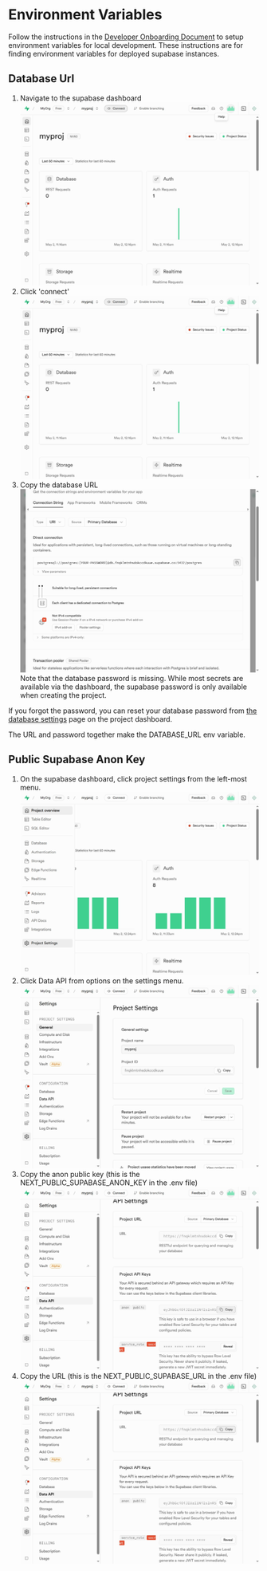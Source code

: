 # Environment Variables

Follow the instructions in the [Developer Onboarding Document](DEVELOPER_ONBOARDING.md) to setup environment variables for local development. These instructions are for finding environment variables for deployed supabase instances.

## Database Url

1. Navigate to the supabase dashboard
   ![alt text](images/dashboard.png)
2. Click 'connect'
   ![alt text](images/connect.png)
3. Copy the database URL
   ![alt text](images/databaseUrl.png)
   Note that the database password is missing. While most secrets are available via the dashboard, the supabase password is only available when creating the project.

If you forgot the password, you can reset your database password from [the database settings](https://supabase.com/dashboard/project/_/settings/database) page on the project dashboard.

The URL and password together make the DATABASE_URL env variable.

## Public Supabase Anon Key

1. On the supabase dashboard, click project settings from the left-most menu.
   ![alt text](images/dashboard2.png)
2. Click Data API from options on the settings menu.
   ![alt text](images/dataAPI.png)
3. Copy the anon public key (this is the NEXT_PUBLIC_SUPABASE_ANON_KEY in the .env file)
   ![alt text](images/anonKey.png)
4. Copy the URL (this is the NEXT_PUBLIC_SUPABASE_URL in the .env file)
   ![alt text](images/supabaseUrl.png)
